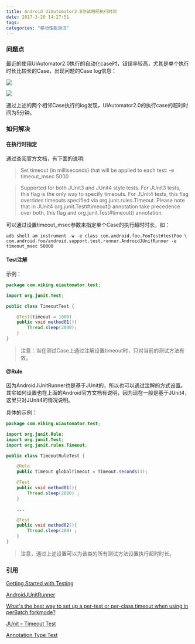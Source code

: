 ```yaml
---
title: Android UiAutomator2.0测试用例执行时间
date: 2017-3-20 14:27:51
tags:
categories: "移动性能测试"
---
```


### 问题点

最近的使用UiAutomator2.0执行的自动化case时，错误率较高，尤其是单个执行时长比较长的Case，出现问题的Case log信息：

![](/images/categories/android/android-performance/003/1.png)

![](/images/categories/android/android-performance/003/2.png)

通过上述的两个相邻Case执行的log发现，UiAutomator2.0的执行case的超时时间为5分钟。

<!--more-->

### 如何解决

#### 在执行时指定

通过查阅官方文档，有下面的说明:

>Set timeout (in milliseconds) that will be applied to each test: -e timeout_msec 5000

>Supported for both JUnit3 and JUnit4 style tests. For JUnit3 tests, this flag is the only way to specify timeouts. For JUnit4 tests, this flag overrides timeouts specified via org.junit.rules.Timeout. Please note that in JUnit4 org.junit.Test#timeout() annotation take precedence over both, this flag and org.junit.Test#timeout() annotation.

可以通过设置timeout_msec参数来指定单个Case的执行超时时长，如：

```shell
adb shell am instrument -w -e class com.android.foo.FooTest#testFoo \
com.android.foo/android.support.test.runner.AndroidJUnitRunner -e timeout_msec 50000
```

#### Test注解

示例：

```Java
package com.viking.uiautomator.test;

import org.junit.Test;

public class TimeoutTest {

    @Test(timeout = 1000)
    public void method01(){
        Thread.sleep(2000);
    }
}
```

>注意：当在测试Case上通过注解设置timeout时，只对当前的测试方法有效。

#### @Rule

因为AndroidJUnitRunner也是基于JUnit的，所以也可以通过注解的方式设置。其实如何设置也在上面的Android官方文档有说明，因为现在一般是基于JUnit4，这里只对JUnit4的情况说明。

具体的示例：

```Java
package com.viking.uiautomator.test;

import org.junit.Rule;
import org.junit.Test;
import org.junit.rules.Timeout;

public class TimeoutRuleTest {

    @Rule
    public Timeout globalTimeout = Timeout.seconds(1);

    @Test
    public void method01(){
        Thread.sleep(2000) ;
    }

    ...

    @Test
    public void method02(){
        Thread.sleep(200) ;
    }
}
```

>注意，通过上述设置可以为该类的所有测试方法设置执行超时时长。


### 引用

[Getting Started with Testing](https://developer.android.com/training/testing/start/index.html)

[AndroidJUnitRunner](https://developer.android.com/reference/android/support/test/runner/AndroidJUnitRunner.html)

[What's the best way to set up a per-test or per-class timeout when using <junit> in perBatch forkmode?](http://stackoverflow.com/questions/8743594/whats-the-best-way-to-set-up-a-per-test-or-per-class-timeout-when-using-junit)

[JUnit – Timeout Test](https://www.mkyong.com/unittest/junit-4-tutorial-4-time-test/)

[Annotation Type Test](http://junit.sourceforge.net/javadoc/org/junit/Test.html)
